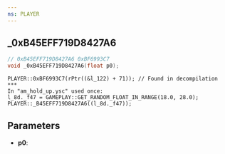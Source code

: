 ```yaml
---
ns: PLAYER
---
```

## _0xB45EFF719D8427A6

```c
// 0xB45EFF719D8427A6 0xBF6993C7
void _0xB45EFF719D8427A6(float p0);
```

```
PLAYER::0xBF6993C7(rPtr((&l_122) + 71)); // Found in decompilation  
***  
In "am_hold_up.ysc" used once:  
l_8d._f47 = GAMEPLAY::GET_RANDOM_FLOAT_IN_RANGE(18.0, 28.0);  
PLAYER::_B45EFF719D8427A6((l_8d._f47));  
```

## Parameters
* **p0**: 

